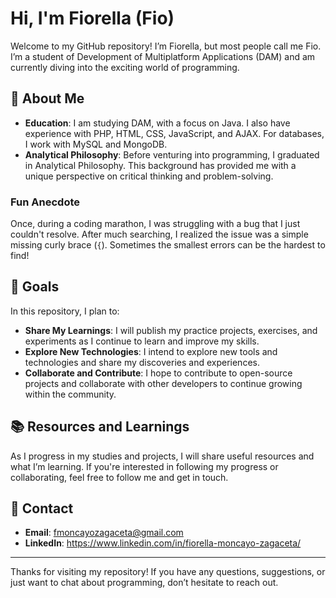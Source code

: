# Hi, I'm Fiorella (Fio)

Welcome to my GitHub repository! I’m Fiorella, but most people call me Fio. I’m a student of Development of Multiplatform Applications (DAM) and am currently diving into the exciting world of programming.

## 🚀 About Me

- **Education**: I am studying DAM, with a focus on Java. I also have experience with PHP, HTML, CSS, JavaScript, and AJAX. For databases, I work with MySQL and MongoDB.
- **Analytical Philosophy**: Before venturing into programming, I graduated in Analytical Philosophy. This background has provided me with a unique perspective on critical thinking and problem-solving.

### Fun Anecdote
Once, during a coding marathon, I was struggling with a bug that I just couldn't resolve. After much searching, I realized the issue was a simple missing curly brace (`{`). Sometimes the smallest errors can be the hardest to find!

## 🌟 Goals

In this repository, I plan to:

- **Share My Learnings**: I will publish my practice projects, exercises, and experiments as I continue to learn and improve my skills.
- **Explore New Technologies**: I intend to explore new tools and technologies and share my discoveries and experiences.
- **Collaborate and Contribute**: I hope to contribute to open-source projects and collaborate with other developers to continue growing within the community.

## 📚 Resources and Learnings

As I progress in my studies and projects, I will share useful resources and what I’m learning. If you're interested in following my progress or collaborating, feel free to follow me and get in touch.

## 🤝 Contact

- **Email**: fmoncayozagaceta@gmail.com
- **LinkedIn**: https://www.linkedin.com/in/fiorella-moncayo-zagaceta/

---

Thanks for visiting my repository! If you have any questions, suggestions, or just want to chat about programming, don’t hesitate to reach out.
